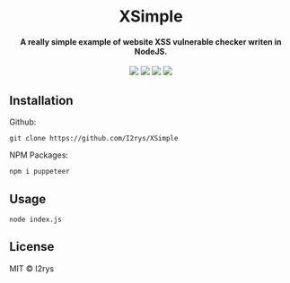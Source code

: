 <h1 align="center">XSimple</h1>
<h4 align="center">A really simple example of website XSS vulnerable checker writen in NodeJS.</h4>
<p align="center">
	<a href="https://github.com/I2rys/XSimple/blob/main/LICENSE"><img src="https://img.shields.io/github/license/I2rys/XSimple?style=flat-square"></img></a>
	<a href="https://github.com/I2rys/XSimple"><img src="https://snyk.io/test/github/I2rys/XSimple/badge.svg"></img></a>
	<a href="https://github.com/I2rys/XSimple"><img src="https://img.shields.io/badge/version-1.0.0-orange"></img></a>
	<a href="https://nodejs.org/"><img src="https://img.shields.io/badge/-Nodejs-green?style=flat-square&logo=Node.js"></img></a>
</p>


## Installation
Github:

    git clone https://github.com/I2rys/XSimple

NPM Packages:

    npm i puppeteer

## Usage

    node index.js

## License
MIT © I2rys
